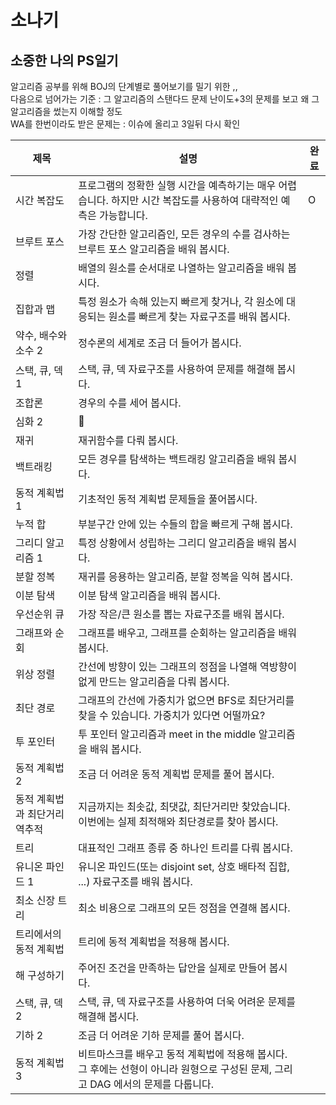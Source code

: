 # 소나기
## 소중한 나의 PS일기
알고리즘 공부를 위해 BOJ의 단계별로 풀어보기를 밀기 위한 ,, <br>
다음으로 넘어가는 기준 : 그 알고리즘의 스탠다드 문제 난이도+3의 문제를 보고 왜 그 알고리즘을 썼는지 이해할 정도 <br>
WA를 한번이라도 받은 문제는 : 이슈에 올리고 3일뒤 다시 확인 <br>

| 제목 | 설명 | 완료 |
|---|---|---|
| 시간 복잡도 | 프로그램의 정확한 실행 시간을 예측하기는 매우 어렵습니다. 하지만 시간 복잡도를 사용하여 대략적인 예측은 가능합니다. | O |
| 브루트 포스 | 가장 간단한 알고리즘인, 모든 경우의 수를 검사하는 브루트 포스 알고리즘을 배워 봅시다. |  |
| 정렬 | 배열의 원소를 순서대로 나열하는 알고리즘을 배워 봅시다. |  |
| 집합과 맵 | 특정 원소가 속해 있는지 빠르게 찾거나, 각 원소에 대응되는 원소를 빠르게 찾는 자료구조를 배워 봅시다. |  |
| 약수, 배수와 소수 2 | 정수론의 세계로 조금 더 들어가 봅시다. |  |
| 스택, 큐, 덱 1 | 스택, 큐, 덱 자료구조를 사용하여 문제를 해결해 봅시다. |  |
| 조합론 | 경우의 수를 세어 봅시다. |  |
| 심화 2 | 👑 |  |
| 재귀 | 재귀함수를 다뤄 봅시다. |  |
| 백트래킹 | 모든 경우를 탐색하는 백트래킹 알고리즘을 배워 봅시다. |  |
| 동적 계획법 1 | 기초적인 동적 계획법 문제들을 풀어봅시다. |  |
| 누적 합 | 부분구간 안에 있는 수들의 합을 빠르게 구해 봅시다. |  |
| 그리디 알고리즘 1 | 특정 상황에서 성립하는 그리디 알고리즘을 배워 봅시다. |  |
| 분할 정복 | 재귀를 응용하는 알고리즘, 분할 정복을 익혀 봅시다. |  |
| 이분 탐색 | 이분 탐색 알고리즘을 배워 봅시다. |  |
| 우선순위 큐 | 가장 작은/큰 원소를 뽑는 자료구조를 배워 봅시다. |  |
| 그래프와 순회 | 그래프를 배우고, 그래프를 순회하는 알고리즘을 배워 봅시다. |  |
| 위상 정렬 | 간선에 방향이 있는 그래프의 정점을 나열해 역방향이 없게 만드는 알고리즘을 다뤄 봅시다. |  |
| 최단 경로 | 그래프의 간선에 가중치가 없으면 BFS로 최단거리를 찾을 수 있습니다. 가중치가 있다면 어떨까요? |  |
| 투 포인터 | 투 포인터 알고리즘과 meet in the middle 알고리즘을 배워 봅시다. |  |
| 동적 계획법 2 | 조금 더 어려운 동적 계획법 문제를 풀어 봅시다. |  |
| 동적 계획법과 최단거리 역추적 | 지금까지는 최솟값, 최댓값, 최단거리만 찾았습니다. 이번에는 실제 최적해와 최단경로를 찾아 봅시다. |  |
| 트리 | 대표적인 그래프 종류 중 하나인 트리를 다뤄 봅시다. |  |
| 유니온 파인드 1 | 유니온 파인드(또는 disjoint set, 상호 배타적 집합, ...) 자료구조를 배워 봅시다. |  |
| 최소 신장 트리 | 최소 비용으로 그래프의 모든 정점을 연결해 봅시다. |  |
| 트리에서의 동적 계획법 | 트리에 동적 계획법을 적용해 봅시다. |  |
| 해 구성하기 | 주어진 조건을 만족하는 답안을 실제로 만들어 봅시다. |  |
| 스택, 큐, 덱 2 | 스택, 큐, 덱 자료구조를 사용하여 더욱 어려운 문제를 해결해 봅시다. |  |
| 기하 2 | 조금 더 어려운 기하 문제를 풀어 봅시다. |  |
| 동적 계획법 3 | 비트마스크를 배우고 동적 계획법에 적용해 봅시다. 그 후에는 선형이 아니라 원형으로 구성된 문제, 그리고 DAG 에서의 문제를 다룹니다. |  |

